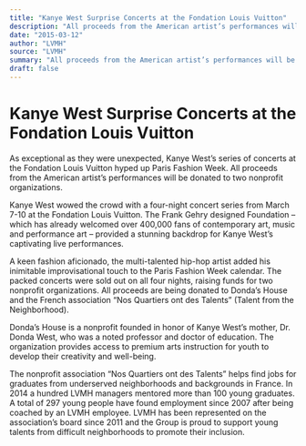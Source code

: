 ```yaml
---
title: "Kanye West Surprise Concerts at the Fondation Louis Vuitton"
description: "All proceeds from the American artist’s performances will be donated to two nonprofit organizations. The Frank Gehry designed Foundation – which has already welcomed over 400,000 fans of contemporary ..."
date: "2015-03-12"
author: "LVMH"
source: "LVMH"
summary: "All proceeds from the American artist’s performances will be donated to two nonprofit organizations. The Frank Gehry designed Foundation – which has already welcomed over 400,000 fans of contemporary art, music and performance art – provided a stunning backdrop for Kanye West’s captivating live performances."
draft: false
---
```


# Kanye West Surprise Concerts at the Fondation Louis Vuitton

As exceptional as they were unexpected, Kanye West’s series of concerts at the Fondation Louis Vuitton hyped up Paris Fashion Week. All proceeds from the American artist’s performances will be donated to two nonprofit organizations.

Kanye West wowed the crowd with a four-night concert series from March 7-10 at the Fondation Louis Vuitton. The Frank Gehry designed Foundation – which has already welcomed over 400,000 fans of contemporary art, music and performance art – provided a stunning backdrop for Kanye West’s captivating live performances.

A keen fashion aficionado, the multi-talented hip-hop artist added his inimitable improvisational touch to the Paris Fashion Week calendar. The packed concerts were sold out on all four nights, raising funds for two nonprofit organizations. All proceeds are being donated to Donda’s House and the French association “Nos Quartiers ont des Talents” (Talent from the Neighborhood).

Donda’s House is a nonprofit founded in honor of Kanye West’s mother, Dr. Donda West, who was a noted professor and doctor of education. The organization provides access to premium arts instruction for youth to develop their creativity and well-being.

The nonprofit association “Nos Quartiers ont des Talents” helps find jobs for graduates from underserved neighborhoods and backgrounds in France. In 2014 a hundred LVMH managers mentored more than 100 young graduates. A total of 297 young people have found employment since 2007 after being coached by an LVMH employee. LVMH has been represented on the association’s board since 2011 and the Group is proud to support young talents from difficult neighborhoods to promote their inclusion.
